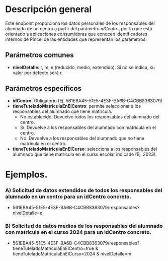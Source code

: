 # Descripción general

Este endpoint proporciona los datos personales de los responsables del alumnado de un centro a partir del parámetro *idCentro*, por lo que está orientado a aplicaciones consumidoras que conocen identificadores internos de Pincel de las entidades que representan los parámetros.

## Parámetros comunes
* **nivelDetalle**: r, m, e (reducido, medio, extendido). Si no se indica, su valor por defecto será r.

## Parámetros específicos

* **idCentro**: Obligatorio (Ej. 561EBA45-51E5-4E3F-BA6B-C4CBB8363079)
* **tieneTuteladoMatriculaEnElCentro**: permite seleccionar a los responsables del alumnado que tiene matrícula.
  * No establecido: Devuelve todos los responsables del alumnado del centro.
  * Sí: Devuelve a los responsables del alumnado con matrícula en el centro.
  * No: Devuelve a los responsables del alumnado que no tiene matrícula en el centro.
* **tieneTuteladoMatriculaEnElCurso**: selecciona a los responsables del alumnado que tiene matrícula en el curso escolar indicado (Ej. 2023). 

# Ejemplos.
### A) Solicitud de datos extendidos de todos los responsables del alumnado en un centro para un idCentro concreto.
* 561EBA45-51E5-4E3F-BA6B-C4CBB8363079/responsables?nivelDetalle=e
   
### **B**) Solicitud de datos medios de los responsables del alumnado con matrícula en el curso 2024 para un idCentro concreto.
* 561EBA45-51E5-4E3F-BA6B-C4CBB8363079/responsables?tieneTuteladoMatriculaEnElCentro=true & tieneTuteladoMatriculaEnElCurso=2024 & nivelDetalle=m
